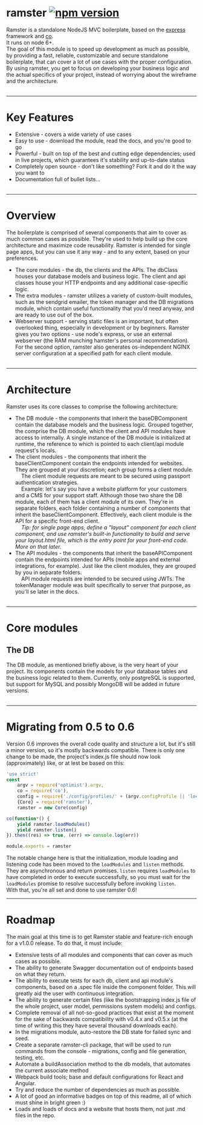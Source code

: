 ramster [![npm version](https://badge.fury.io/js/ramster.svg)](https://badge.fury.io/js/ramster)
==
Ramster is a standalone NodeJS MVC boilerplate, based on the <a href="https://github.com/expressjs/express">express</a> framework and <a href="https://github.com/tj/co">co</a>.<br/> It runs on node 6+.<br/>
The goal of this module is to speed up development as much as possible, by providing a fast, reliable, customizable and secure standalone boilerplate, that can cover a lot of use cases with the proper configuration. By using ramster, you get to focus on developing your business logic and the actual specifics of your project, instead of worrying about the wireframe and the architecture.<br><br>


___
Key Features
==
* Extensive - covers a wide variety of use cases
* Easy to use - download the module, read the docs, and you're good to go
* Powerful - built on top of the best and cutting edge dependencies; used in live projects, which guarantees it's stability and up-to-date status
* Completely open source - don't like something? Fork it and do it the way you want to
* Documentation full of bullet lists...<br><br>


___
Overview
==
The boilerplate is comprised of several components that aim to cover as much common cases as possible. They're used to help build up the core architecture and maximize code reusability. Ramster is intended for single page apps, but you can use it any way - and to any extent, based on your preferences.
* The core modules - the db, the clients and the APIs. The dbClass houses your database models and business logic. The client and api classes house your HTTP endpoints and any additional case-specific logic.
* The extra modules - ramster utilizes a variety of custom-built modules, such as the sendgrid emailer, the token manager and the DB migrations module, which contain useful functionality that you'd need anyway, and are ready to use out of the box.
* Webserver support - serving static files is an important, but often overlooked thing, especially in development or by beginners. Ramster gives you two options - use node's express, or use an external webserver (the RAM munching hamster's personal recommendation). For the second option, ramster also generates os-independent NGINX server configuration at a specified path for each client module.<br><br>


___
Architecture
==
Ramster uses its core classes to comprise the following architecture:
* The DB module - the components that inherit the baseDBComponent contain the database models and the business logic. Grouped together, the comprise the DB module, which the client and API modules have access to internally. A single instance of the DB module is initialized at runtime, the reference to which is pointed to each client/api module request's locals.
* The client modules - the components that inherit the baseClientComponent contain the endpoints intended for websites. They are grouped at your discretion; each group forms a client module.<br/>
&nbsp;&nbsp;&nbsp;&nbsp;The client module requests are meant to be secured using passport authentication strategies.<br/>
&nbsp;&nbsp;&nbsp;&nbsp;Example: let's say you have a website platform for your customers and a CMS for your support staff. Although those two share the DB module, each of them has a client module of its own. They're in separate folders, each folder containing a number of components that inherit the baseClientComponent. Effectively, each client module is the API for a specific front-end client.<br/>
&nbsp;&nbsp;&nbsp;&nbsp;<i>Tip: for single page apps, define a "layout" component for each client component, and use ramster's built-in functionality to build and serve your layout.html file, which is the entry point for your front-end code. More on that later.</i>
* The API modules - the components that inherit the baseAPIComponent contain the endpoints intended for APIs (mobile apps and external integrations, for example). Just like the client modules, they are grouped by you in separate folders.<br/>
&nbsp;&nbsp;&nbsp;&nbsp;API module requests are intended to be secured using JWTs. The tokenManager module was built specifically to server that purpose, as you'll se later in the docs.<br><br>


___
Core modules
==

The DB
--
The DB module, as mentioned briefly above, is the very heart of your project. Its components contain the models for your database tables and the business logic related to them. Currently, only postgreSQL is supported, but support for MySQL and possibly MongoDB will be added in future versions.<br><br>


___
Migrating from 0.5 to 0.6
==
Version 0.6 improves the overall code quality and structure a lot, but it's still a minor version, so it's mostly backwards compatible. There is only one change to be made, the project's index.js file should now look (approximately) like, or at lest be based on this:<br/>
```javascript
'use strict'
const
	argv = require('optimist').argv,
	co = require('co'),
	config = require('./config/profiles/' + (argv.configProfile || 'local')),
	{Core} = require('ramster'),
	ramster = new Core(config)

co(function*() {
	yield ramster.loadModules()
	yield ramster.listen()
}).then((res) => true, (err) => console.log(err))

module.exports = ramster

```
The notable change here is that the initialization, module loading and listening code has been moved to the `loadModules` and `listen` methods. They are asynchronous and return promises. `listen` requires `loadModules` to have completed in order to execute successfully, so you must wait for the `loadModules` promise to resolve successfully before invoking `listen`.<br/>
With that, you're all set and done to use ramster 0.6!


___
Roadmap
==
The main goal at this time is to get Ramster stable and feature-rich enough for a v1.0.0 release. To do that, it must include:
- Extensive tests of all modules and components that can cover as much cases as possible.
- The ability to generate Swagger documentation out of endpoints based on what they return.
- The ability to execute tests for each db, client and api module's components, based on a .spec file inside the component folder. This will greatly aid the user with continuous integration.
- The ability to generate certain files (like the bootstrapping index.js file of the whole project, user model, permissions system models) and configs.
- Complete removal of all not-so-good practices that exist at the moment for the sake of backwards compatibility with v0.4.x and v0.5.x (at the time of writing this they have several thousand downloads each).
- In the migrations module, auto-restore the DB state for failed sync and seed.
- Create a separate ramster-cli package, that will be used to run commands from the console - migrations, config and file generation, testing, etc.
- Automate a buildAssociation method to the db models, that automates the current associate method
- Webpack build tools; base and default configurations for React and Angular.
- Try and reduce the number of dependencies as much as possible.
- A lot of good an informative badges on top of this readme, all of which must shine in bright green :)
- Loads and loads of docs and a website that hosts them, not just .md files in the repo.
